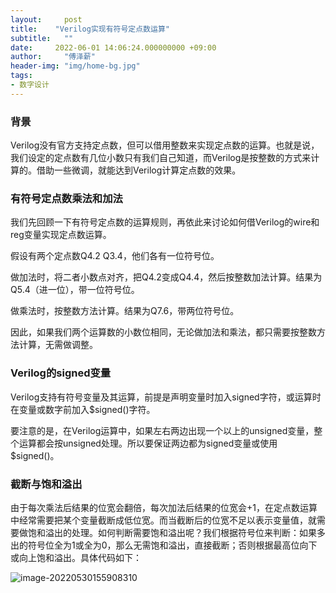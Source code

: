 ```yaml
---
layout:     post
title:    "Verilog实现有符号定点数运算"
subtitle:   ""
date:     2022-06-01 14:06:24.000000000 +09:00
author:     "傅泽薪"
header-img: "img/home-bg.jpg"
tags:
- 数字设计
---
```


### 背景

Verilog没有官方支持定点数，但可以借用整数来实现定点数的运算。也就是说，我们设定的定点数有几位小数只有我们自己知道，而Verilog是按整数的方式来计算的。借助一些微调，就能达到Verilog计算定点数的效果。

### 有符号定点数乘法和加法

我们先回顾一下有符号定点数的运算规则，再依此来讨论如何借Verilog的wire和reg变量实现定点数运算。

假设有两个定点数Q4.2 Q3.4，他们各有一位符号位。

做加法时，将二者小数点对齐，把Q4.2变成Q4.4，然后按整数加法计算。结果为Q5.4（进一位），带一位符号位。

做乘法时，按整数方法计算。结果为Q7.6，带两位符号位。

因此，如果我们两个运算数的小数位相同，无论做加法和乘法，都只需要按整数方法计算，无需做调整。

### Verilog的signed变量

Verilog支持有符号变量及其运算，前提是声明变量时加入signed字符，或运算时在变量或数字前加入$signed()字符。

要注意的是，在Verilog运算中，如果左右两边出现一个以上的unsigned变量，整个运算都会按unsigned处理。所以要保证两边都为signed变量或使用$signed()。

### 截断与饱和溢出

由于每次乘法后结果的位宽会翻倍，每次加法后结果的位宽会+1，在定点数运算中经常需要把某个变量截断成低位宽。而当截断后的位宽不足以表示变量值，就需要做饱和溢出的处理。如何判断需要饱和溢出呢？我们根据符号位来判断：如果多出的符号位全为1或全为0，那么无需饱和溢出，直接截断；否则根据最高位向下或向上饱和溢出。具体代码如下：

![image-20220530155908310](https://tuchuang-1254351169.cos.ap-guangzhou.myqcloud.com/image-20220530155908310.png)